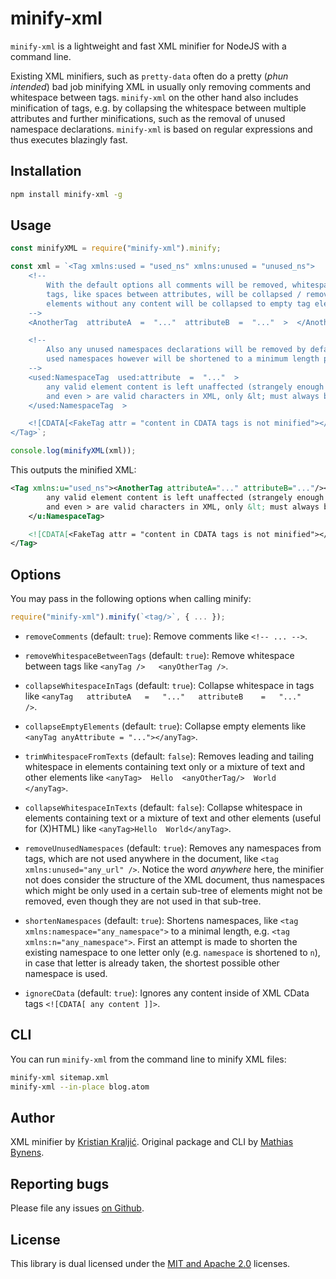 # minify-xml

`minify-xml` is a lightweight and fast XML minifier for NodeJS with a command line.

Existing XML minifiers, such as `pretty-data` often do a pretty (*phun intended*) bad job minifying XML in usually only removing comments and whitespace between tags. `minify-xml` on the other hand also includes minification of tags, e.g. by collapsing the whitespace between multiple attributes and further minifications, such as the removal of unused namespace declarations. `minify-xml` is based on regular expressions and thus executes blazingly fast.

## Installation

```bash
npm install minify-xml -g
```

## Usage

```js
const minifyXML = require("minify-xml").minify;

const xml = `<Tag xmlns:used = "used_ns" xmlns:unused = "unused_ns">
    <!--
        With the default options all comments will be removed, whitespace in
        tags, like spaces between attributes, will be collapsed / removed and
        elements without any content will be collapsed to empty tag elements
    -->
    <AnotherTag  attributeA  =  "..."  attributeB  =  "..."  >  </AnotherTag  >

    <!--
        Also any unused namespaces declarations will be removed by default,
        used namespaces however will be shortened to a minimum length possible
    -->
    <used:NamespaceTag  used:attribute  =  "..."  >
        any valid element content is left unaffected (strangely enough = " ... "
        and even > are valid characters in XML, only &lt; must always be encoded)
    </used:NamespaceTag  >

    <![CDATA[<FakeTag attr = "content in CDATA tags is not minified"></FakeTag>]]>
</Tag>`;

console.log(minifyXML(xml));
```

This outputs the minified XML:

```xml
<Tag xmlns:u="used_ns"><AnotherTag attributeA="..." attributeB="..."/><u:NamespaceTag u:attribute="...">
        any valid element content is left unaffected (strangely enough = " ... "
        and even > are valid characters in XML, only &lt; must always be encoded)
    </u:NamespaceTag>

    <![CDATA[<FakeTag attr = "content in CDATA tags is not minified"></FakeTag>]]>
</Tag>
```

## Options

You may pass in the following options when calling minify:

```js
require("minify-xml").minify(`<tag/>`, { ... });
```

- `removeComments` (default: `true`): Remove comments like `<!-- ... -->`.

- `removeWhitespaceBetweenTags` (default: `true`): Remove whitespace between tags like `<anyTag />   <anyOtherTag />`.

- `collapseWhitespaceInTags` (default: `true`): Collapse whitespace in tags like `<anyTag   attributeA   =   "..."   attributeB    =   "..."   />`.

- `collapseEmptyElements` (default: `true`): Collapse empty elements like `<anyTag anyAttribute = "..."></anyTag>`.

- `trimWhitespaceFromTexts` (default: `false`): Removes leading and tailing whitespace in elements containing text only or a mixture of text and other elements like `<anyTag>  Hello  <anyOtherTag/>  World  </anyTag>`.

- `collapseWhitespaceInTexts` (default: `false`): Collapse whitespace in elements containing text or a mixture of text and other elements (useful for (X)HTML) like `<anyTag>Hello  World</anyTag>`.

- `removeUnusedNamespaces` (default: `true`): Removes any namespaces from tags, which are not used anywhere in the document, like `<tag xmlns:unused="any_url" />`. Notice the word *anywhere* here, the minifier not does consider the structure of the XML document, thus namespaces which might be only used in a certain sub-tree of elements might not be removed, even though they are not used in that sub-tree.

- `shortenNamespaces` (default: `true`): Shortens namespaces, like `<tag xmlns:namespace="any_namespace">` to a minimal length, e.g. `<tag xmlns:n="any_namespace">`. First an attempt is made to shorten the existing namespace to one letter only (e.g. `namespace` is shortened to `n`), in case that letter is already taken, the shortest possible other namespace is used.

- `ignoreCData` (default: `true`): Ignores any content inside of XML CData tags `<![CDATA[ any content ]]>`.

## CLI

You can run `minify-xml` from the command line to minify XML files:

```bash
minify-xml sitemap.xml
minify-xml --in-place blog.atom
```

## Author

XML minifier by [Kristian Kraljić](https://kra.lc/). Original package and CLI by [Mathias Bynens](https://mathiasbynens.be/).

## Reporting bugs

Please file any issues [on Github](https://github.com/kristian/minify-xml/issues).

## License

This library is dual licensed under the [MIT and Apache 2.0](LICENSE) licenses.
